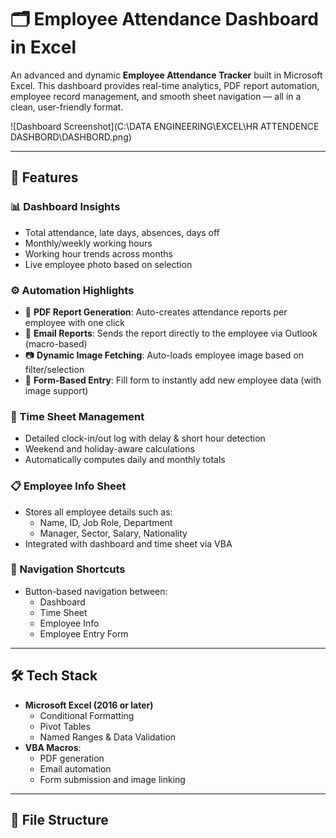 
# 🗂️ Employee Attendance Dashboard in Excel

An advanced and dynamic **Employee Attendance Tracker** built in Microsoft Excel. This dashboard provides real-time analytics, PDF report automation, employee record management, and smooth sheet navigation — all in a clean, user-friendly format.

![Dashboard Screenshot](C:\DATA ENGINEERING\EXCEL\HR ATTENDENCE DASHBORD\DASHBORD.png)

---

## 🚀 Features

### 📊 Dashboard Insights
- Total attendance, late days, absences, days off
- Monthly/weekly working hours
- Working hour trends across months
- Live employee photo based on selection

### ⚙️ Automation Highlights
- 🔄 **PDF Report Generation**: Auto-creates attendance reports per employee with one click
- 📧 **Email Reports**: Sends the report directly to the employee via Outlook (macro-based)
- 📷 **Dynamic Image Fetching**: Auto-loads employee image based on filter/selection
- 📝 **Form-Based Entry**: Fill form to instantly add new employee data (with image support)

### 📅 Time Sheet Management
- Detailed clock-in/out log with delay & short hour detection
- Weekend and holiday-aware calculations
- Automatically computes daily and monthly totals

### 📋 Employee Info Sheet
- Stores all employee details such as:
  - Name, ID, Job Role, Department
  - Manager, Sector, Salary, Nationality
- Integrated with dashboard and time sheet via VBA

### 🧭 Navigation Shortcuts
- Button-based navigation between:
  - Dashboard
  - Time Sheet
  - Employee Info
  - Employee Entry Form

---

## 🛠️ Tech Stack

- **Microsoft Excel (2016 or later)**
  - Conditional Formatting
  - Pivot Tables
  - Named Ranges & Data Validation
- **VBA Macros**:
  - PDF generation
  - Email automation
  - Form submission and image linking

---

## 📁 File Structure

